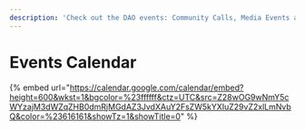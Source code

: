 ```yaml
---
description: 'Check out the DAO events: Community Calls, Media Events and more!'
---
```


# Events Calendar

{% embed url="https://calendar.google.com/calendar/embed?height=600&wkst=1&bgcolor=%23ffffff&ctz=UTC&src=Z28wOG9wNmY5cWYzajM3dWZqZHB0dmRjMGdAZ3JvdXAuY2FsZW5kYXIuZ29vZ2xlLmNvbQ&color=%23616161&showTz=1&showTitle=0" %}

